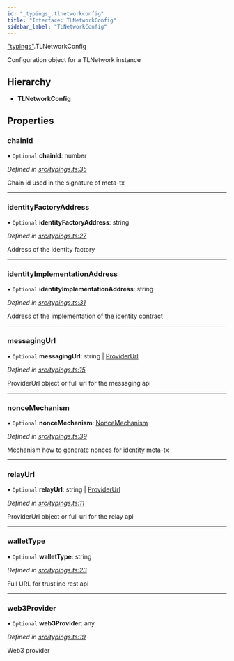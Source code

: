 ```yaml
---
id: "_typings_.tlnetworkconfig"
title: "Interface: TLNetworkConfig"
sidebar_label: "TLNetworkConfig"
---
```


["typings"](../modules/_typings_.md).TLNetworkConfig

Configuration object for a TLNetwork instance

## Hierarchy

* **TLNetworkConfig**

## Properties

### chainId

• `Optional` **chainId**: number

*Defined in [src/typings.ts:35](https://github.com/trustlines-protocol/clientlib/blob/4830efe/src/typings.ts#L35)*

Chain id used in the signature of meta-tx

___

### identityFactoryAddress

• `Optional` **identityFactoryAddress**: string

*Defined in [src/typings.ts:27](https://github.com/trustlines-protocol/clientlib/blob/4830efe/src/typings.ts#L27)*

Address of the identity factory

___

### identityImplementationAddress

• `Optional` **identityImplementationAddress**: string

*Defined in [src/typings.ts:31](https://github.com/trustlines-protocol/clientlib/blob/4830efe/src/typings.ts#L31)*

Address of the implementation of the identity contract

___

### messagingUrl

• `Optional` **messagingUrl**: string \| [ProviderUrl](_typings_.providerurl.md)

*Defined in [src/typings.ts:15](https://github.com/trustlines-protocol/clientlib/blob/4830efe/src/typings.ts#L15)*

ProviderUrl object or full url for the messaging api

___

### nonceMechanism

• `Optional` **nonceMechanism**: [NonceMechanism](../enums/_typings_.noncemechanism.md)

*Defined in [src/typings.ts:39](https://github.com/trustlines-protocol/clientlib/blob/4830efe/src/typings.ts#L39)*

Mechanism how to generate nonces for identity meta-tx

___

### relayUrl

• `Optional` **relayUrl**: string \| [ProviderUrl](_typings_.providerurl.md)

*Defined in [src/typings.ts:11](https://github.com/trustlines-protocol/clientlib/blob/4830efe/src/typings.ts#L11)*

ProviderUrl object or full url for the relay api

___

### walletType

• `Optional` **walletType**: string

*Defined in [src/typings.ts:23](https://github.com/trustlines-protocol/clientlib/blob/4830efe/src/typings.ts#L23)*

Full URL for trustline rest api

___

### web3Provider

• `Optional` **web3Provider**: any

*Defined in [src/typings.ts:19](https://github.com/trustlines-protocol/clientlib/blob/4830efe/src/typings.ts#L19)*

Web3 provider
